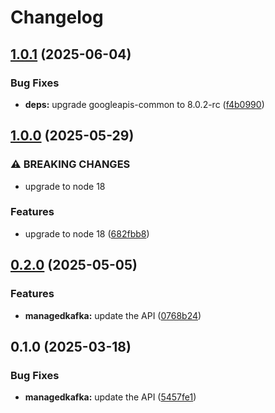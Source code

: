# Changelog

## [1.0.1](https://github.com/googleapis/google-api-nodejs-client/compare/managedkafka-v1.0.0...managedkafka-v1.0.1) (2025-06-04)


### Bug Fixes

* **deps:** upgrade googleapis-common to 8.0.2-rc ([f4b0990](https://github.com/googleapis/google-api-nodejs-client/commit/f4b099071040cfbcfe4a2e7d487d45ee93b369e0))

## [1.0.0](https://github.com/googleapis/google-api-nodejs-client/compare/managedkafka-v0.2.0...managedkafka-v1.0.0) (2025-05-29)


### ⚠ BREAKING CHANGES

* upgrade to node 18

### Features

* upgrade to node 18 ([682fbb8](https://github.com/googleapis/google-api-nodejs-client/commit/682fbb869189ae92b3e9a194d37d0548af0c1f92))

## [0.2.0](https://github.com/googleapis/google-api-nodejs-client/compare/managedkafka-v0.1.0...managedkafka-v0.2.0) (2025-05-05)


### Features

* **managedkafka:** update the API ([0768b24](https://github.com/googleapis/google-api-nodejs-client/commit/0768b24eb8b2442f43b3686d86cb66ce304afcc9))

## 0.1.0 (2025-03-18)


### Bug Fixes

* **managedkafka:** update the API ([5457fe1](https://github.com/googleapis/google-api-nodejs-client/commit/5457fe13d238b09220e484eb319df853f7b770d4))
